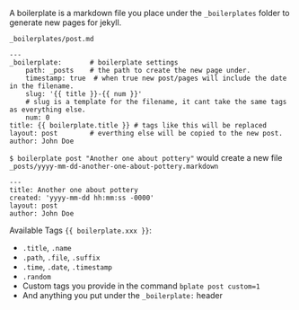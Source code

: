 A boilerplate is a markdown file you place under the `_boilerplates` folder to generate new pages for jekyll.

`_boilerplates/post.md`

    ---
    _boilerplate:       # boilerplate settings
        path: _posts    # the path to create the new page under.
        timestamp: true  # when true new post/pages will include the date in the filename.
        slug: '{{ title }}-{{ num }}'
        # slug is a template for the filename, it cant take the same tags as everything else.
        num: 0
    title: {{ boilerplate.title }} # tags like this will be replaced
    layout: post        # everthing else will be copied to the new post.
    author: John Doe


`$ boilerplate post "Another one about pottery"` would create a new file `_posts/yyyy-mm-dd-another-one-about-pottery.markdown`

    ---
    title: Another one about pottery
    created: 'yyyy-mm-dd hh:mm:ss -0000'
    layout: post
    author: John Doe


Available Tags `{{ boilerplate.xxx }}`:
- `.title`, `.name`
- `.path`, `.file`, `.suffix`
- `.time`, `.date`, `.timestamp`
- `.random`
- Custom tags you provide in the command `bplate post custom=1`
- And anything you put under the `_boilerplate:` header
